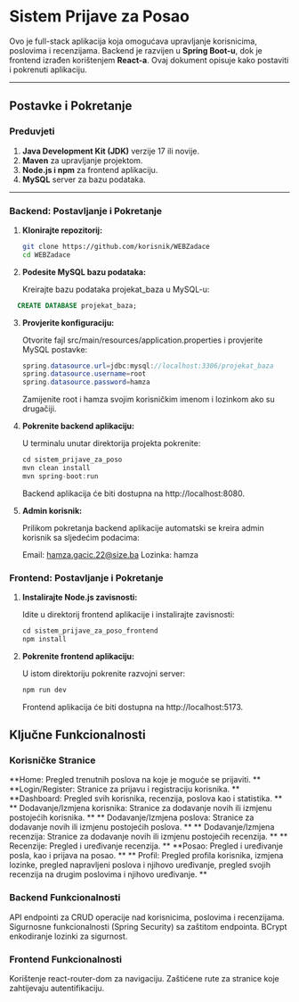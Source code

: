 # Sistem Prijave za Posao

Ovo je full-stack aplikacija koja omogućava upravljanje korisnicima, poslovima i recenzijama. Backend je razvijen u **Spring Boot-u**, dok je frontend izrađen korištenjem **React-a**. Ovaj dokument opisuje kako postaviti i pokrenuti aplikaciju.

---

## Postavke i Pokretanje

### Preduvjeti

1. **Java Development Kit (JDK)** verzije 17 ili novije.
2. **Maven** za upravljanje projektom.
3. **Node.js i npm** za frontend aplikaciju.
4. **MySQL** server za bazu podataka.

---

### Backend: Postavljanje i Pokretanje

1. **Klonirajte repozitorij:**

   ```bash
   git clone https://github.com/korisnik/WEBZadace
   cd WEBZadace
    ```

2. **Podesite MySQL bazu podataka:**
   
   Kreirajte bazu podataka projekat_baza u MySQL-u:
 ```sql
   CREATE DATABASE projekat_baza;
 ```

3. **Provjerite konfiguraciju:**

   Otvorite fajl src/main/resources/application.properties i provjerite MySQL postavke:
     ```java
   spring.datasource.url=jdbc:mysql://localhost:3306/projekat_baza
   spring.datasource.username=root
   spring.datasource.password=hamza
      ```
     Zamijenite root i hamza svojim korisničkim imenom i lozinkom ako su drugačiji.
   
4. **Pokrenite backend aplikaciju:**
   
    U terminalu unutar direktorija projekta pokrenite:

   ```java
   cd sistem_prijave_za_poso
   mvn clean install
   mvn spring-boot:run
   ```
   Backend aplikacija će biti dostupna na http://localhost:8080.

5. **Admin korisnik:**
   
   Prilikom pokretanja backend aplikacije automatski se kreira admin korisnik sa sljedećim podacima:

    Email: hamza.gacic.22@size.ba
    Lozinka: hamza

### Frontend: Postavljanje i Pokretanje

1. **Instalirajte Node.js zavisnosti:**

   Idite u direktorij frontend aplikacije i instalirajte zavisnosti:

   ```java
   cd sistem_prijave_za_poso_frontend
   npm install
   ```
2. **Pokrenite frontend aplikaciju:**

   U istom direktoriju pokrenite razvojni server:
   
   ```javascript
   npm run dev
   ```
   Frontend aplikacija će biti dostupna na http://localhost:5173.


## Ključne Funkcionalnosti

### Korisničke Stranice

   **Home: Pregled trenutnih poslova na koje je moguće se prijaviti. **
   **Login/Register: Stranice za prijavu i registraciju korisnika. **
    **Dashboard: Pregled svih korisnika, recenzija, poslova kao i statistika. **
   ** Dodavanje/Izmjena korisnika: Stranice za dodavanje novih ili izmjenu postojećih korisnika. **
  **  Dodavanje/Izmjena poslova: Stranice za dodavanje novih ili izmjenu postojećih poslova. **
  **  Dodavanje/Izmjena recenzija: Stranice za dodavanje novih ili izmjenu postojećih recenzija. ** 
  **  Recenzije: Pregled i uređivanje recenzija. **
   **Posao: Pregled i uređivanje posla, kao i prijava na posao. **
 **  Profil: Pregled profila korisnika, izmjena lozinke, pregled napravljeni poslova i njihovo uređivanje, pregled svojih recenzija na drugim poslovima i njihovo uređivanje. **
   
   
### Backend Funkcionalnosti

API endpointi za CRUD operacije nad korisnicima, poslovima i recenzijama.
Sigurnosne funkcionalnosti (Spring Security) sa zaštitom endpointa.
BCrypt enkodiranje lozinki za sigurnost.

### Frontend Funkcionalnosti

Korištenje react-router-dom za navigaciju.
Zaštićene rute za stranice koje zahtijevaju autentifikaciju.

